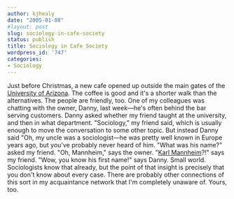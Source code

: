 ```yaml
---
author: kjhealy
date: "2005-01-08"
#layout: post
slug: sociology-in-cafe-society
status: publish
title: Sociology in Cafe Society
wordpress_id: '747'
categories:
- Sociology
---
```


Just before Christmas, a new cafe opened up outside the main gates of the [University of Arizona](http://www.arizona.edu/). The coffee is good and it's a shorter walk than the alternatives. The people are friendly, too. One of my colleagues was chatting with the owner, Danny, last week—he's often behind the bar serving customers. Danny asked whether my friend taught at the university, and then in what department. "Sociology," my friend said, which is usually enough to move the conversation to some other topic. But instead Danny said "Oh, my uncle was a sociologist—he was pretty well known in Europe years ago, but you've probably never heard of him. "What was his name?" asked my friend. "Oh, Mannheim," says the owner. "[Karl Mannheim](http://www.tasc.ac.uk/depart/media/staff/ls/Modules/Theory/Mannheim.htm)?!" says my friend. "Wow, you know his first name!" says Danny. Small world. Sociologists know that already, but the point of that insight is precisely that you don't know about every case. There are probably other connections of this sort in my acquaintance network that I'm completely unaware of. Yours, too.
